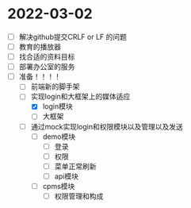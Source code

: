# 2022-03-02
 - [ ] 解决github提交CRLF or LF 的问题
 - [ ] 教育的播放器
 - [ ] 找合适的资料目标
 - [ ] 部署办公室的服务
 - [ ] 准备！！！！
   - [ ] 前端新的脚手架
   - [ ] 实现login和大框架上的媒体适应
     - [x] login模块
     - [ ] 大框架
   - [ ] 通过mock实现login和权限模块以及管理以及发送
     - [ ] demo模块
       - [ ] 登录
       - [ ] 权限
       - [ ] 菜单正常刷新
       - [ ] api模块
     - [ ] cpms模块
       - [ ] 权限管理和构成
